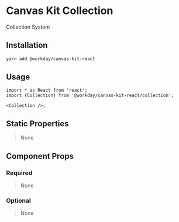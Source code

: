 # Canvas Kit Collection

Collection System

## Installation

```sh
yarn add @workday/canvas-kit-react
```

## Usage

```tsx
import * as React from 'react';
import {Collection} from '@workday/canvas-kit-react/collection';

<Collection />;
```

## Static Properties

> None

## Component Props

### Required

> None

### Optional

> None

